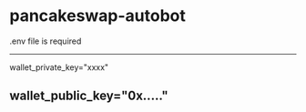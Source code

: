# pancakeswap-autobot

.env file is required


---------------------------------------------------------------------
wallet_private_key="xxxx"

wallet_public_key="0x....."
---------------------------------------------------------------------
